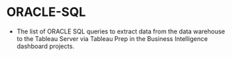 # ORACLE-SQL

* The list of ORACLE SQL queries to extract data from the data warehouse to the Tableau Server via Tableau Prep in the Business Intelligence dashboard projects.

